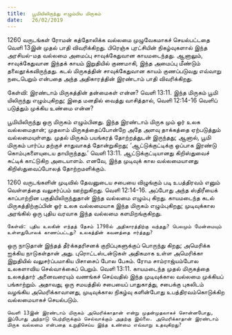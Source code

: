 ```yaml
---
title:  பூமியிலிருந்து எழும்பிய மிருகம்
date:   26/02/2019
---
```


1260 வருடங்கள் ரோமன் கத்தோலிக்க வல்லமை முழுவேகமாகச் செயல்பட்டதை வெளி 13இன் முதல் பாதி விவரிக்கிறது.  பிரெஞ்சு புரட்சியின் நிகழ்வுகளால் இந்த அரசியல்-மத வல்லமை அமைப்பு சாவுக்கேதுவான காயமடைந்தது.  ஆனாலும், சாவுக்கேதுவான இந்தக் காயம் இறுதியில் குணமாகி, இந்த அமைப்பு மீண்டும் தலைதூக்கவிருந்தது.  கடல் மிருகத்தின் சாவுக்கேதுவான காயம் குணப்படுவது எவ்வாறு நடைபெறும் என்பதை அந்த அதிகாரத்தின் இரண்டாம் பாதி விவரிக்கிறது.

கேள்வி: இரண்டாம் மிருகத்தின் தன்மைகள் என்ன? வெளி 13:11.  இந்த மிருகம் பூமி யிலிருந்து எழும்புகிறது; இதை மனதில் வைத்து வாசித்தால், வெளி 12:14-16 வெளிப் படுத்தும் முக்கிய உண்மை என்ன?

பூமியிலிருந்து ஒரு மிருகம் எழும்பினது.  இந்த இரண்டாம் மிருக மும் ஓர் உலக வல்லமைதான்; முதலாம் மிருகத்தைப்போன்றே அதே அளவு தாக்கத்தை ஏற்படுத்தும் வல்லமையுள்ளது.  முதல் மிருகம் பயங்கரத் தோற்றத்துடன் இருந்தது; ஆனால், பூமி மிருகம் பார்ப்ப தற்குச் சாதுவாகத் தோன்றுகிறது; ‘ஆட்டுக்குட்டிக்கு ஒப்பாக இரண்டு கொம்புகளையுடைய தாயிருந்தது.’ வெளி 13:11.  ஆட்டுக்குட்டியானது கிறிஸ்துவைச் சுட்டிக் காட்டுகிற அடையாளம்.  எனவே, இந்த முடிவுக் கால வல்லமையானது கிறிஸ்துவைப்போலத் தோற்றமளிக்கும்.

1260 வருடங்களின் முடிவில் தேவனுடைய சபையை விழுங்கும் படி உபத்திரவம் எனும் வெள்ளத்தை வலுசர்ப்பம் ஊற்றுகிறது. வெளி 12:14-16. அப்போது அந்த ஸ்திரீயைக் காப்பாற்றின பகுதியிலிருந்துதான் இந்த வல்லமை எழும்பு கிறது.  காயமடைந்த கடல் மிருகத்திற்குப்பின் ஓர் உலக வல்லமையாக இந்த மிருகம் எழும்புகிறது; முடிவுக்கால அரங்கில் ஒரு புதிய வரவாக இந்த வல்லமை களமிறங்குகிறது.

`கேள்வி: புதிய உலகின் எந்தத் தேசம் 1798ல் அதிகாரத்திற்கு வந்தது? பெலமும் மேன்மையும் உள்ளதுபோலக் காணப்பட்டது? உலகத்தின் கவனத்தை ஈர்த்தது?`  

ஒரு நாடுதான் இந்தத் தீர்க்கதரிசனக் குறிப்புகளுக்குப் பொருந்து கிறது; அமெரிக்க ஐக்கிய நாடுகள்தான் அது. புரொட்டஸ்டன்டுகள் அதிகமாக உள்ள அமெரிக்கா இறுதியில் வலுசர்ப்பமாகிய பிசாசைப் போல பேசும். ரோம சாம்ராஜ்யம்போல உலகளாவிய செல்வாக்கைப் பெறும். வெளி 13:11. காயமடைந்த முதல் மிருகத்தை உலகத்தார் அனைவரையும் வணங்கச் செய்வதில் இந்த முடிவுக்கால வல்லமை முக்கியப் பங்காற்றும்.  அதாவது, ஒரு சமயத்தில் சபையைப் பாதுகாத்து, சபைக்கு புகலிடம் வழங்கிய அமெரிக்காவானது, முடிவுக்கால நிகழ்வு களின்போது உபத்திரவம்கொடுக்கிற வல்லமையாகச் செயல்படும்.

`வெளி 13இன் இரண்டாம் மிருகம் அமெரிக்காதான் என்று முதன்முதலாகச் சொன்னபோது, இப்போது அந்நாடு பெற்றிருக்கும் செல்வாக்கும் அதற்கு இல்லை. அமெரிக்காதான் இரண்டாம் மிருக வல்லமை என்பதை உறுதிசெய்ய இந்த உண்மை எவ்வாறு உதவுகிறது?`
